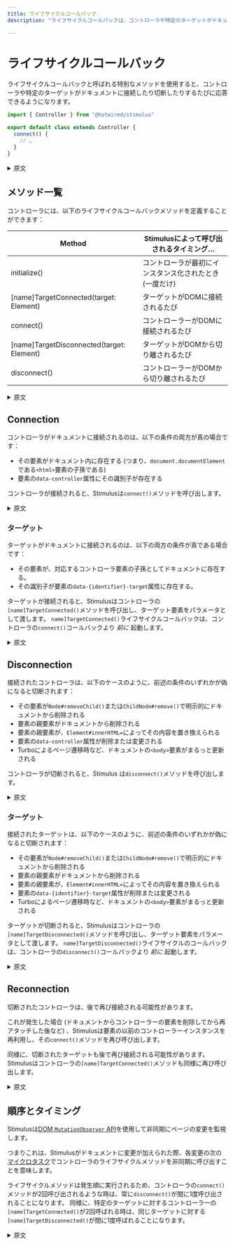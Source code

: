 ```yaml
---
title: ライフサイクルコールバック
description: "ライフサイクルコールバックは、コントローラや特定のターゲットがドキュメントに接続したり切断したりするたびに応答するメソッドです"

---
```


# ライフサイクルコールバック

ライフサイクルコールバックと呼ばれる特別なメソッドを使用すると、コントローラや特定のターゲットがドキュメントに接続したり切断したりするたびに応答できるようになります。

```javascript
import { Controller } from "@hotwired/stimulus"

export default class extends Controller {
  connect() {
    // …
  }
}
```

<details>
  <summary>原文</summary>
Special methods called _lifecycle callbacks_ allow you to respond whenever a controller or certain targets connects to and disconnects from the document.

```javascript
import { Controller } from "@hotwired/stimulus"

export default class extends Controller {
  connect() {
    // …
  }
}
```
</details>

## メソッド一覧

コントローラには、以下のライフサイクルコールバックメソッドを定義することができます：

| Method       | Stimulusによって呼び出されるタイミング… |
| ------------ | -------------------- |
| initialize() | コントローラが最初にインスタンス化されたとき(一度だけ) |
| [name]TargetConnected(target: Element) | ターゲットがDOMに接続されるたび |
| connect()    | コントローラーがDOMに接続されるたび |
| [name]TargetDisconnected(target: Element) | ターゲットがDOMから切り離されるたび |
| disconnect() | コントローラーがDOMから切り離されるたび |

<details>
  <summary>原文</summary>

You may define any of the following methods in your controller:

| Method       | Invoked by Stimulus… |
| ------------ | -------------------- |
| initialize() | Once, when the controller is first instantiated |
| [name]TargetConnected(target: Element) | Anytime a target is connected to the DOM |
| connect()    | Anytime the controller is connected to the DOM |
| [name]TargetDisconnected(target: Element) | Anytime a target is disconnected from the DOM |
| disconnect() | Anytime the controller is disconnected from the DOM |
</details>


## Connection

コントローラがドキュメントに接続されるのは、以下の条件の両方が真の場合です：

* その要素がドキュメント内に存在する (つまり、`document.documentElement`である`<html>`要素の子孫である)
* 要素の`data-controller`属性にその識別子が存在する

コントローラが接続されると、Stimulusは`connect()`メソッドを呼び出します。

<details>
  <summary>原文</summary>
A controller is _connected_ to the document when both of the following conditions are true:

* its element is present in the document (i.e., a descendant of `document.documentElement`, the `<html>` element)
* its identifier is present in the element's `data-controller` attribute

When a controller becomes connected, Stimulus calls its `connect()` method.
</details>

### ターゲット

ターゲットがドキュメントに接続されるのは、以下の両方の条件が真である場合です：

* その要素が、対応するコントローラ要素の子孫としてドキュメントに存在する。
* その識別子が要素の`data-{identifier}-target`属性に存在する。

ターゲットが接続されると、Stimulusはコントローラの`[name]TargetConnected()`メソッドを呼び出し、ターゲット要素をパラメータとして渡します。 `name]TargetConnected()`ライフサイクルコールバックは、コントローラの`connect()`コールバックより *前に* 起動します。

<details>
  <summary>原文</summary>
A target is _connected_ to the document when both of the following conditions are true:

* its element is present in the document as a descendant of its corresponding controller's element
* its identifier is present in the element's `data-{identifier}-target` attribute

When a target becomes connected, Stimulus calls its controller's `[name]TargetConnected()` method, passing the target element as a parameter. The `[name]TargetConnected()` lifecycle callbacks will fire *before* the controller's `connect()` callback.
</details>

## Disconnection

接続されたコントローラは、以下のケースのように、前述の条件のいずれかが偽になると切断されます：

* その要素が`Node#removeChild()`または`ChildNode#remove()`で明示的にドキュメントから削除される
* 要素の親要素がドキュメントから削除される
* 要素の親要素が、`Element#innerHTML=`によってその内容を置き換えられる
* 要素の`data-controller`属性が削除または変更される
* Turboによるページ遷移時など、ドキュメントの`<body>`要素がまるっと更新される

コントローラが切断されると、Stimulus は`disconnect()`メソッドを呼び出します。

<details>
  <summary>原文</summary>
A connected controller will later become _disconnected_ when either of the preceding conditions becomes false, such as under any of the following scenarios:

* the element is explicitly removed from the document with `Node#removeChild()` or `ChildNode#remove()`
* one of the element's parent elements is removed from the document
* one of the element's parent elements has its contents replaced by `Element#innerHTML=`
* the element's `data-controller` attribute is removed or modified
* the document installs a new `<body>` element, such as during a Turbo page change

When a controller becomes disconnected, Stimulus calls its `disconnect()` method.
</details>

### ターゲット

接続されたターゲットは、以下のケースのように、前述の条件のいずれかが偽になると切断されます：

* その要素が`Node#removeChild()`または`ChildNode#remove()`で明示的にドキュメントから削除される
* 要素の親要素がドキュメントから削除される
* 要素の親要素が、`Element#innerHTML=`によってその内容を置き換えられる
* 要素の`data-{identifier}-target`属性が削除または変更される
* Turboによるページ遷移時など、ドキュメントの`<body>`要素がまるっと更新される

ターゲットが切断されると、Stimulusはコントローラの`[name]TargetDisconnected()`メソッドを呼び出し、ターゲット要素をパラメータとして渡します。 `name]TargetDisconnected()`ライフサイクルのコールバックは、コントローラの`disconnect()`コールバックより *前に* 起動します。

<details>
  <summary>原文</summary>

A connected target will later become _disconnected_ when either of the preceding conditions becomes false, such as under any of the following scenarios:

* the element is explicitly removed from the document with `Node#removeChild()` or `ChildNode#remove()`
* one of the element's parent elements is removed from the document
* one of the element's parent elements has its contents replaced by `Element#innerHTML=`
* the element's `data-{identifier}-target` attribute is removed or modified
* the document installs a new `<body>` element, such as during a Turbo page change

When a target becomes disconnected, Stimulus calls its controller's `[name]TargetDisconnected()` method, passing the target element as a parameter. The `[name]TargetDisconnected()` lifecycle callbacks will fire *before* the controller's `disconnect()` callback.
</details>

## Reconnection

切断されたコントローラは、後で再び接続される可能性があります。

これが発生した場合 (ドキュメントからコントローラーの要素を削除してから再アタッチした後など) 、Stimulusは要素の以前のコントローラーインスタンスを再利用し、その`connect()`メソッドを再び呼び出します。

同様に、切断されたターゲットも後で再び接続される可能性があります。 Stimulusはコントローラの`[name]TargetConnected()`メソッドも同様に再び呼び出します。

<details>
  <summary>原文</summary>

A disconnected controller may become connected again at a later time.

When this happens, such as after removing the controller's element from the document and then re-attaching it, Stimulus will reuse the element's previous controller instance, calling its `connect()` method multiple times.

Similarly, a disconnected target may be connected again at a later time. Stimulus will invoke its controller's `[name]TargetConnected()` method multiple times.
</details>

## 順序とタイミング

Stimulusは[DOM `MutationObserver` API](https://developer.mozilla.org/en-US/docs/Web/API/MutationObserver)を使用して非同期にページの変更を監視します。

つまりこれは、Stimulusがドキュメントに変更が加えられた際、各変更の次の[マイクロタスク](https://jakearchibald.com/2015/tasks-microtasks-queues-and-schedules/)でコントローラのライフサイクルメソッドを非同期に呼び出すことを意味します。

ライフサイクルメソッドは発生順に実行されるため、コントローラの`connect()`メソッドが2回呼び出されるような時は、常に`disconnect()`が間に1度呼び出されることになります。 同様に、特定のターゲットに対するコントローラーの`[name]TargetConnected()`が2回呼ばれる時は、同じターゲットに対する`[name]TargetDisconnected()`が間に1度呼ばれることになります。

<details>
  <summary>原文</summary>

Stimulus watches the page for changes asynchronously using the [DOM `MutationObserver` API](https://developer.mozilla.org/en-US/docs/Web/API/MutationObserver).

This means that Stimulus calls your controller's lifecycle methods asynchronously after changes are made to the document, in the next [microtask](https://jakearchibald.com/2015/tasks-microtasks-queues-and-schedules/) following each change.

Lifecycle methods still run in the order they occur, so two calls to a controller's `connect()` method will always be separated by one call to `disconnect()`. Similarly, two calls to a controller's `[name]TargetConnected()` for a given target will always be separated by one call to `[name]TargetDisconnected()` for that same target.
</details>
